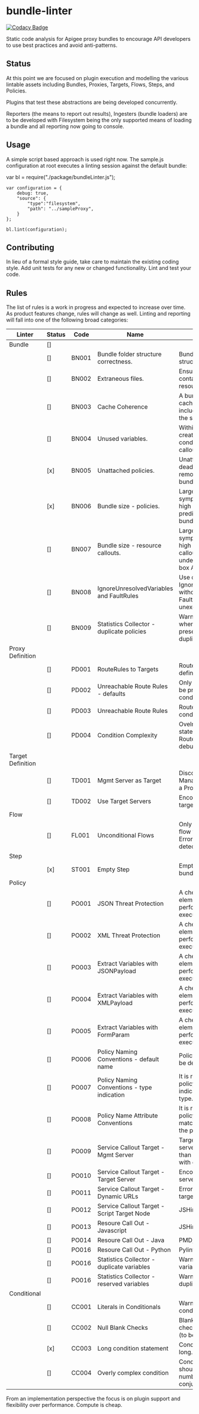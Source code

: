 # bundle-linter

[![Codacy Badge](https://api.codacy.com/project/badge/Grade/e1d2b19961914f41bc3711fce42df155)](https://www.codacy.com?utm_source=github.com&amp;utm_medium=referral&amp;utm_content=apigeecs/bundle-linter&amp;utm_campaign=Badge_Grade)

Static code analysis for Apigee proxy bundles to encourage API developers to use best practices and avoid anti-patterns.

## Status

At this point we are focused on plugin execution and modelling the various lintable assets including Bundles, Proxies, Targets, Flows, Steps, and Policies.

Plugins that test these abstractions are being developed concurrently.

Reporters (the means to report out results), Ingesters (bundle loaders) are to be developed with Filesystem being the only supported means of loading a bundle and all reporting now going to console.

## Usage

A simple script based approach is used right now. The sample.js configuration at root executes a linting session against the default bundle:

var bl = require("./package/bundleLinter.js");

	var configuration = {
	    debug: true,
	    "source": {
	        "type":"filesystem",
	        "path": "../sampleProxy",
	    }
	};

	bl.lint(configuration);


## Contributing

In lieu of a formal style guide, take care to maintain the existing coding style.
Add unit tests for any new or changed functionality. Lint and test your code.

## Rules

The list of rules is a work in progress and expected to increase over time. As product features change, rules will change as well. Linting and reporting will fall into one of the following broad categories:

| Linter | Status | Code | Name | Description |
| ------ | ------ | ---- | ---- | ----------- |
| Bundle | [] | &nbsp; | &nbsp; | &nbsp; |
| &nbsp; | [] | BN001 | Bundle folder structure correctness. | Bundles have a clear structure. |
| &nbsp; | [] | BN002 | Extraneous files. | Ensure each folder contains approrpriate resources in the bundle. |
| &nbsp; | [] | BN003 | Cache Coherence | A bundle that includes cache reads should include cache writes with the same keys. |
| &nbsp; | [] | BN004 | Unused variables. |  Within a bundle variables created should be used in conditions, resource callouts, or policies. |
| &nbsp; | [x] | BN005 | Unattached policies. |  Unattached policies are dead code and should be removed from production bundles. |
| &nbsp; | [x] | BN006 | Bundle size - policies. |  Large bundles are a symptom of poor design. A high number of policies is predictive of an oversized bundle. |
| &nbsp; | [] | BN007 | Bundle size - resource callouts. |  Large bundles are a symptom of poor design. A high number of resource callouts is indicative of underutilizing out of the box Apigee policies. |
| &nbsp; | [] | BN008 | IgnoreUnresolvedVariables and FaultRules |  Use of IgnoreUnresolvedVariables without the use of FaultRules may lead to unexepected errors. |
| &nbsp; | [] | BN009 | Statistics Collector - duplicate policies |  Warn on duplicate policies when no conditions are present or conditions are duplicates. |
| Proxy Definition | &nbsp; | &nbsp; | &nbsp; | &nbsp; |
| &nbsp; | [] | PD001 | RouteRules to Targets |  RouteRules should map to defined Targets. |
| &nbsp; | [] | PD002 | Unreachable Route Rules - defaults |  Only one RouteRule should be present without a condition |
| &nbsp; | [] | PD003 | Unreachable Route Rules |  RouteRule without a condition should be last. |
| &nbsp; | [] | PD004 | Condition Complexity |  Ovelry complext Condition statements make RouteRules difficult to debug and maintain |
| Target Definition | &nbsp; | &nbsp; | &nbsp; | &nbsp; |
| &nbsp; | [] | TD001 | Mgmt Server as Target |  Discourage calls to the Management Server from a Proxy. |
| &nbsp; | [] | TD002 | Use Target Servers |  Encourage the use of target servers |
| Flow | &nbsp; | &nbsp; | &nbsp; | &nbsp; |
| &nbsp; | [] | FL001 | Unconditional Flows |  Only one unconditional flow will get executed. Error if more than one was detected. |
| Step | &nbsp; | &nbsp; | &nbsp; | &nbsp; |
| &nbsp; | [x] | ST001 | Empty Step |  Empty steps clutter the bundle. |
| Policy | &nbsp; | &nbsp; | &nbsp; | &nbsp; |
| &nbsp; | [] | PO001 | JSON Threat Protection |  A check for a body element must be performed before policy execution. |
| &nbsp; | [] | PO002 | XML Threat Protection |  A check for a body element must be performed before policy execution. |
| &nbsp; | [] | PO003 | Extract Variables with JSONPayload |  A check for a body element must be performed before policy execution. |
| &nbsp; | [] | PO004 | Extract Variables with XMLPayload |  A check for a body element must be performed before policy execution. |
| &nbsp; | [] | PO005 | Extract Variables with FormParam |  A check for a body element must be performed before policy execution. |
| &nbsp; | [] | PO006 | Policy Naming Conventions - default name |  Policy names should not be default. |
| &nbsp; | [] | PO007 | Policy Naming Conventions - type indication |  It is recommended that the policy name include an indicator of the policy type. |
| &nbsp; | [] | PO008 | Policy Name Attribute Conventions |  It is recommended that the policy name attribute match the display name of the policy. |
| &nbsp; | [] | PO009 | Service Callout Target - Mgmt Server |  Targetting management server may result in higher than expected latency use with caution. |
| &nbsp; | [] | PO010 | Service Callout Target - Target Server |  Encourage use of target servers. |
| &nbsp; | [] | PO011 | Service Callout Target - Dynamic URLs |  Error on dynamic URLs in target server URL tag. |
| &nbsp; | [] | PO012 | Service Callout Target - Script Target Node |  JSHint, ESLint. |
| &nbsp; | [] | PO013 | Resoure Call Out - Javascript |  JSHint, ESLint. |
| &nbsp; | [] | PO014 | Resoure Call Out - Java |  PMD, Checkstyle. |
| &nbsp; | [] | PO016 | Resoure Call Out - Python |  Pylint. |
| &nbsp; | [] | PO016 | Statistics Collector - duplicate variables |  Warn on duplicate variables. |
| &nbsp; | [] | PO016 | Statistics Collector - reserved variables |  Warn on insertion of duplicate variables. |
| Conditional | &nbsp; | &nbsp; | &nbsp; | &nbsp; |
| &nbsp; | [] | CC001 | Literals in Conditionals |  Warn on literals in any conditional statement. |
| &nbsp; | [] | CC002 | Null Blank Checks |  Blank checks should also check for null conditions. (to be reviewed) |
| &nbsp; | [x] | CC003 | Long condition statement |  Conditions should not be long. |
| &nbsp; | [] | CC004 | Overly complex condition |  Condition complexity should be limited to fix number of variables and conjunctions. |


From an implementation perspective the focus is on plugin support and flexibility over performance. Compute is cheap. 